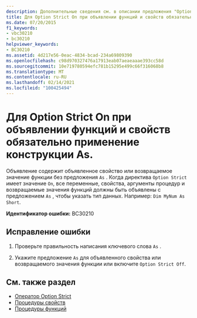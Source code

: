 ```yaml
---
description: Дополнительные сведения см. в описании предложения "Option" On требует, чтобы все объявления функций, свойств и операторов имели предложение "AS".
title: Для Option Strict On при объявлении функций и свойств обязательно применение конструкции As.
ms.date: 07/20/2015
f1_keywords:
- vbc30210
- bc30210
helpviewer_keywords:
- BC30210
ms.assetid: 4d217e56-0eac-4834-bcad-234a69809390
ms.openlocfilehash: c98d970327476a17913eab07aeaeaaae393cc58d
ms.sourcegitcommit: 10e719780594efc781b15295e499c66f316068b8
ms.translationtype: MT
ms.contentlocale: ru-RU
ms.lasthandoff: 02/14/2021
ms.locfileid: "100425494"
---
```

# <a name="option-strict-on-requires-all-function-property-and-operator-declarations-to-have-an-as-clause"></a>Для Option Strict On при объявлении функций и свойств обязательно применение конструкции As.

Объявление содержит объявленное свойство или возвращаемое значение функции без предложения `As` . Когда директива `Option Strict` имеет значение `On`, все переменные, свойства, аргументы процедур и возвращаемые значения функций должны быть объявлены с предложением `As` , чтобы указать тип данных. Например: `Dim MyNum As Short`.  
  
 **Идентификатор ошибки:** BC30210  
  
## <a name="to-correct-this-error"></a>Исправление ошибки  
  
1. Проверьте правильность написания ключевого слова `As` .  
  
2. Укажите предложение `As` для объявленного свойства или возвращаемого значения функции или включите `Option Strict Off`.  
  
## <a name="see-also"></a>См. также раздел

- [Оператор Option Strict](../language-reference/statements/option-strict-statement.md)
- [Процедуры свойств](../programming-guide/language-features/procedures/property-procedures.md)
- [Процедуры функций](../programming-guide/language-features/procedures/function-procedures.md)
